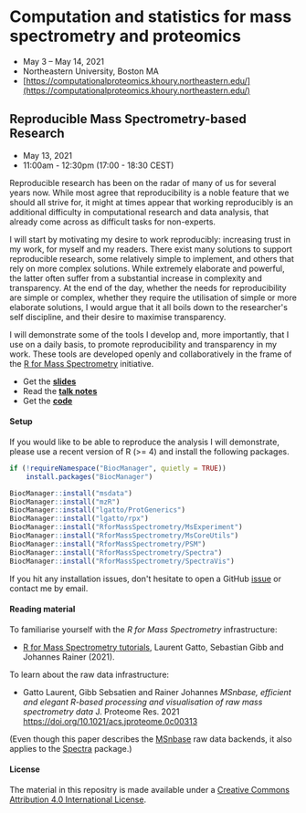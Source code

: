 # Computation and statistics for mass spectrometry and proteomics

- May 3 – May 14, 2021
- Northeastern University, Boston MA
- [https://computationalproteomics.khoury.northeastern.edu/](https://computationalproteomics.khoury.northeastern.edu/)

## Reproducible Mass Spectrometry-based Research

- May 13, 2021
- 11:00am - 12:30pm (17:00 - 18:30 CEST)

Reproducible research has been on the radar of many of us for several
years now. While most agree that reproducibility is a noble feature
that we should all strive for, it might at times appear that working
reproducibly is an additional difficulty in computational research and
data analysis, that already come across as difficult tasks for
non-experts.

I will start by motivating my desire to work reproducibly: increasing
trust in my work, for myself and my readers. There exist many
solutions to support reproducible research, some relatively simple to
implement, and others that rely on more complex solutions. While
extremely elaborate and powerful, the latter often suffer from a
substantial increase in complexity and transparency. At the end of the
day, whether the needs for reproducibility are simple or complex,
whether they require the utilisation of simple or more elaborate
solutions, I would argue that it all boils down to the researcher's
self discipline, and their desire to maximise transparency.

I will demonstrate some of the tools I develop and, more importantly,
that I use on a daily basis, to promote reproducibility and
transparency in my work. These tools are developed openly and
collaboratively in the frame of the [R for Mass
Spectrometry](https://www.rformassspectrometry.org/) initiative.


- Get the **[slides](slides.html)**
- Read the **[talk notes](https://lgatto.github.io/keynote-may-institute/)**
- Get the **[code](https://github.com/lgatto/2021_05_13_MayInstitute/blob/main/code.R)**

#### Setup

If you would like to be able to reproduce the analysis I will
demonstrate, please use a recent version of R (>= 4) and install the
following packages.

```r
if (!requireNamespace("BiocManager", quietly = TRUE))
    install.packages("BiocManager")

BiocManager::install("msdata")
BiocManager::install("mzR")
BiocManager::install("lgatto/ProtGenerics")
BiocManager::install("lgatto/rpx")
BiocManager::install("RforMassSpectrometry/MsExperiment")
BiocManager::install("RforMassSpectrometry/MsCoreUtils")
BiocManager::install("RforMassSpectrometry/PSM")
BiocManager::install("RforMassSpectrometry/Spectra")
BiocManager::install("RforMassSpectrometry/SpectraVis")
```

If you hit any installation issues, don't hesitate to open a GitHub
[issue](https://github.com/rformassspectrometry/docs/issues/new) or
contact me by email.

#### Reading material

To familiarise yourself with the *R for Mass Spectrometry*
infrastructure:

- [R for Mass Spectrometry
  tutorials](https://rformassspectrometry.github.io/docs/), Laurent
  Gatto, Sebastian Gibb and Johannes Rainer (2021).

To learn about the raw data infrastructure:

- Gatto Laurent, Gibb Sebsatien and Rainer Johannes *MSnbase,
  efficient and elegant R-based processing and visualisation of raw
  mass spectrometry data* J. Proteome Res. 2021
  https://doi.org/10.1021/acs.jproteome.0c00313

(Even though this paper describes the
[MSnbase](http://lgatto.github.io/MSnbase/) raw data backends, it also
applies to the
[Spectra](https://rformassspectrometry.github.io/Spectra/articles/Spectra.html)
package.)


#### License

The material in this repositry is made available under a [Creative
Commons Attribution 4.0 International
License](http://creativecommons.org/licenses/by/4.0/).
